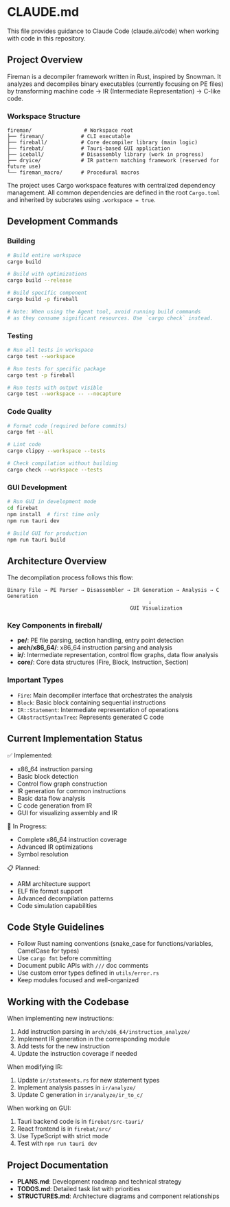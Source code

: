 # CLAUDE.md

This file provides guidance to Claude Code (claude.ai/code) when working with code in this repository.

## Project Overview

Fireman is a decompiler framework written in Rust, inspired by Snowman. It analyzes and decompiles binary executables (currently focusing on PE files) by transforming machine code → IR (Intermediate Representation) → C-like code.

### Workspace Structure

```
fireman/                 # Workspace root
├── fireman/            # CLI executable
├── fireball/           # Core decompiler library (main logic)
├── firebat/            # Tauri-based GUI application
├── iceball/            # Disassembly library (work in progress)
├── dryice/             # IR pattern matching framework (reserved for future use)
└── fireman_macro/      # Procedural macros
```

The project uses Cargo workspace features with centralized dependency management. All common dependencies are defined in the root `Cargo.toml` and inherited by subcrates using `.workspace = true`.

## Development Commands

### Building
```bash
# Build entire workspace
cargo build

# Build with optimizations
cargo build --release

# Build specific component
cargo build -p fireball

# Note: When using the Agent tool, avoid running build commands
# as they consume significant resources. Use `cargo check` instead.
```

### Testing
```bash
# Run all tests in workspace
cargo test --workspace

# Run tests for specific package
cargo test -p fireball

# Run tests with output visible
cargo test --workspace -- --nocapture
```

### Code Quality
```bash
# Format code (required before commits)
cargo fmt --all

# Lint code
cargo clippy --workspace --tests

# Check compilation without building
cargo check --workspace --tests
```

### GUI Development
```bash
# Run GUI in development mode
cd firebat
npm install  # first time only
npm run tauri dev

# Build GUI for production
npm run tauri build
```

## Architecture Overview

The decompilation process follows this flow:
```
Binary File → PE Parser → Disassembler → IR Generation → Analysis → C Generation
                                              ↓
                                        GUI Visualization
```

### Key Components in fireball/

- **pe/**: PE file parsing, section handling, entry point detection
- **arch/x86_64/**: x86_64 instruction parsing and analysis
- **ir/**: Intermediate representation, control flow graphs, data flow analysis
- **core/**: Core data structures (Fire, Block, Instruction, Section)

### Important Types

- `Fire`: Main decompiler interface that orchestrates the analysis
- `Block`: Basic block containing sequential instructions
- `IR::Statement`: Intermediate representation of operations
- `CAbstractSyntaxTree`: Represents generated C code

## Current Implementation Status

✅ Implemented:
- x86_64 instruction parsing
- Basic block detection
- Control flow graph construction
- IR generation for common instructions
- Basic data flow analysis
- C code generation from IR
- GUI for visualizing assembly and IR

🚧 In Progress:
- Complete x86_64 instruction coverage
- Advanced IR optimizations
- Symbol resolution

📋 Planned:
- ARM architecture support
- ELF file format support
- Advanced decompilation patterns
- Code simulation capabilities

## Code Style Guidelines

- Follow Rust naming conventions (snake_case for functions/variables, CamelCase for types)
- Use `cargo fmt` before committing
- Document public APIs with `///` doc comments
- Use custom error types defined in `utils/error.rs`
- Keep modules focused and well-organized

## Working with the Codebase

When implementing new instructions:
1. Add instruction parsing in `arch/x86_64/instruction_analyze/`
2. Implement IR generation in the corresponding module
3. Add tests for the new instruction
4. Update the instruction coverage if needed

When modifying IR:
1. Update `ir/statements.rs` for new statement types
2. Implement analysis passes in `ir/analyze/`
3. Update C generation in `ir/analyze/ir_to_c/`

When working on GUI:
1. Tauri backend code is in `firebat/src-tauri/`
2. React frontend is in `firebat/src/`
3. Use TypeScript with strict mode
4. Test with `npm run tauri dev`

## Project Documentation

- **PLANS.md**: Development roadmap and technical strategy
- **TODOS.md**: Detailed task list with priorities
- **STRUCTURES.md**: Architecture diagrams and component relationships